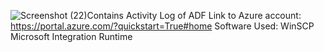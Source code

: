 ![Screenshot (22)](https://github.com/koushick07/COE_DE_Week6_assignment/assets/105301368/e4898377-db4b-4eeb-9908-15f84104bdc7)Contains Activity Log of ADF
Link to Azure account: https://portal.azure.com/?quickstart=True#home
Software Used: WinSCP
              Microsoft Integration Runtime
